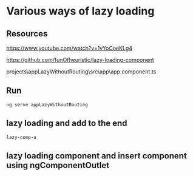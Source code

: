 # Various ways of lazy loading

## Resources

https://www.youtube.com/watch?v=1vYoCoeKLg4

https://github.com/funOfheuristic/lazy-loading-component

projects\appLazyWithoutRouting\src\app\app.component.ts

## Run

    ng serve appLazyWithoutRouting

## lazy loading and add to the end

    lazy-comp-a

## lazy loading component and insert component using ngComponentOutlet
